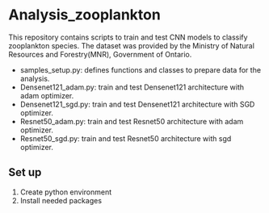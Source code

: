 # Analysis_zooplankton

This repository contains scripts to train and test CNN models to classify zooplankton species.
The dataset was provided by the Ministry of Natural Resources and Forestry(MNR), Government of Ontario.

* samples_setup.py: defines functions and classes to prepare data for the analysis. 
* Densenet121_adam.py: train and test Densenet121 architecture with adam optimizer.
* Densenet121_sgd.py: train and test Densenet121 architecture with SGD optimizer.
* Resnet50_adam.py: train and test Resnet50 architecture with adam optimizer.
* Resnet50_sgd.py: train and test Resnet50 architecture with sgd optimizer.

## Set up
 1. Create python environment 
 2. Install needed packages
